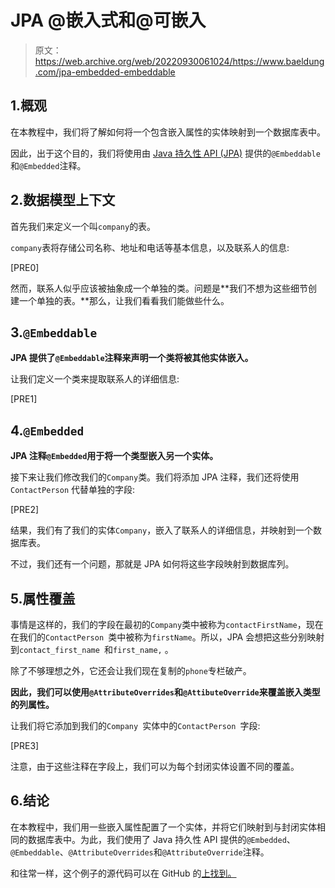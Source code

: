 # JPA @嵌入式和@可嵌入

> 原文：<https://web.archive.org/web/20220930061024/https://www.baeldung.com/jpa-embedded-embeddable>

## 1.概观

在本教程中，我们将了解如何将一个包含嵌入属性的实体映射到一个数据库表中。

因此，出于这个目的，我们将使用由 [Java 持久性 API (JPA)](/web/20220629014641/https://www.baeldung.com/jpa-hibernate-difference) 提供的`@Embeddable`和`@Embedded`注释。

## 2.数据模型上下文

首先我们来定义一个叫`company`的表。

`company`表将存储公司名称、地址和电话等基本信息，以及联系人的信息:

[PRE0]

然而，联系人似乎应该被抽象成一个单独的类。问题是**我们不想为这些细节创建一个单独的表。**那么，让我们看看我们能做些什么。

## 3.`@Embeddable`

**JPA 提供了`@Embeddable`注释来声明一个类将被其他实体嵌入。**

让我们定义一个类来提取联系人的详细信息:

[PRE1]

## 4.`@Embedded`

**JPA 注释`@Embedded`用于将一个类型嵌入另一个实体。**

接下来让我们修改我们的`Company`类。我们将添加 JPA 注释，我们还将使用`ContactPerson` 代替单独的字段:

[PRE2]

结果，我们有了我们的实体`Company`，嵌入了联系人的详细信息，并映射到一个数据库表。

不过，我们还有一个问题，那就是 JPA 如何将这些字段映射到数据库列。

## 5.属性覆盖

事情是这样的，我们的字段在最初的`Company`类中被称为`contactFirstName`，现在在我们的`ContactPerson `类中被称为`firstName`。所以，JPA 会想把这些分别映射到`contact_first_name `和`first_name,` 。

除了不够理想之外，它还会让我们现在复制的`phone`专栏破产。

**因此，我们可以使用`@AttributeOverrides`和`@AttibuteOverride`来覆盖嵌入类型的列属性。**

让我们将它添加到我们的`Company `实体中的`ContactPerson `字段:

[PRE3]

注意，由于这些注释在字段上，我们可以为每个封闭实体设置不同的覆盖。

## 6.结论

在本教程中，我们用一些嵌入属性配置了一个实体，并将它们映射到与封闭实体相同的数据库表中。为此，我们使用了 Java 持久性 API 提供的`@Embedded`、`@Embeddable`、`@AttributeOverrides`和`@AttributeOverride`注释。

和往常一样，这个例子的源代码可以在 GitHub 的[上找到。](https://web.archive.org/web/20220629014641/https://github.com/eugenp/tutorials/tree/master/persistence-modules/spring-data-jpa-annotations)
